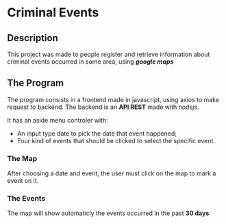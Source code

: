 # Criminal Events

## Description

This project was made to people register and retrieve information about criminal events occurred in
some area, using ***google maps***

## The Program

The program consists in a frontend made in javascript, using axios to make request to backend.
The backend is an **API REST** made with *nodejs*.

It has an aside menu controler with:
- An input type date to pick the date that event happened;
- Four kind of events that should be clicked to select the specific event.

### The Map
After choosing a date and event, the user must click on the map to mark a event on it.

### The Events
The map will show automaticly the events occurred in the past **30 days**.
